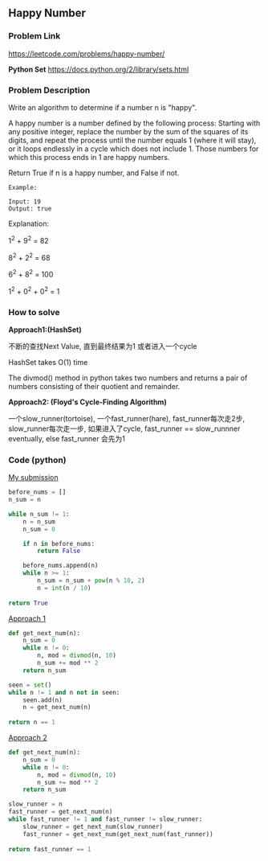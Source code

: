 ## Happy Number

### Problem Link
https://leetcode.com/problems/happy-number/

**Python Set**
https://docs.python.org/2/library/sets.html

### Problem Description 

Write an algorithm to determine if a number n is "happy".

A happy number is a number defined by the following process: Starting with any positive integer, replace the number by the sum of the squares of its digits, and repeat the process until the number equals 1 (where it will stay), or it loops endlessly in a cycle which does not include 1. Those numbers for which this process ends in 1 are happy numbers.

Return True if n is a happy number, and False if not.

```
Example:

Input: 19
Output: true
```
Explanation: 

1<sup>2</sup> + 9<sup>2</sup> = 82

8<sup>2</sup> + 2<sup>2</sup> = 68

6<sup>2</sup> + 8<sup>2</sup> = 100

1<sup>2</sup> + 0<sup>2</sup> + 0<sup>2</sup> = 1

### How to solve 

**Approach1:(HashSet)** 

不断的查找Next Value, 直到最终结果为1 或者进入一个cycle

HashSet takes O(1) time

The divmod() method in python takes two numbers and returns a pair of numbers consisting of their quotient and remainder.

**Approach2: (Floyd's Cycle-Finding Algorithm)** 

一个slow_runner(tortoise), 一个fast_runner(hare), fast_runner每次走2步, slow_runner每次走一步, 如果进入了cycle, fast_runner == slow_runnner eventually, else fast_runner 会先为1



### Code (python)

[My submission](https://github.com/yanray/leetcode/blob/master/problems/0202_Happy_Number/0202_Happy_Number1.py)

```python
before_nums = []
n_sum = n

while n_sum != 1: 
    n = n_sum
    n_sum = 0

    if n in before_nums:
        return False

    before_nums.append(n)
    while n >= 1:
        n_sum = n_sum + pow(n % 10, 2)
        n = int(n / 10)
    
return True
```


[Approach 1](https://github.com/yanray/leetcode/blob/master/problems/0202_Happy_Number/0202_Happy_Number2.py)

```python
def get_next_num(n):
    n_sum = 0
    while n != 0:
        n, mod = divmod(n, 10)
        n_sum += mod ** 2
    return n_sum

seen = set()
while n != 1 and n not in seen:
    seen.add(n)
    n = get_next_num(n)
    
return n == 1
```


[Approach 2](https://github.com/yanray/leetcode/blob/master/problems/0202_Happy_Number/0202_Happy_Number3.py)

```python
def get_next_num(n):
    n_sum = 0
    while n != 0:
        n, mod = divmod(n, 10)
        n_sum += mod ** 2
    return n_sum

slow_runner = n
fast_runner = get_next_num(n)
while fast_runner != 1 and fast_runner != slow_runner:
    slow_runner = get_next_num(slow_runner)
    fast_runner = get_next_num(get_next_num(fast_runner))
    
return fast_runner == 1
```
